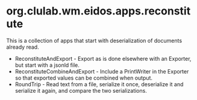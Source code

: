 # org.clulab.wm.eidos.apps.reconstitute

This is a collection of apps that start with deserialization of documents already read.

* ReconstituteAndExport - Export as is done elsewhere with an Exporter, but start with a jsonld file.
* ReconstituteCombineAndExport - Include a PrintWriter in the Exporter so that exported values can be combined when output.
* RoundTrip - Read text from a file, serialize it once, deserialize it and serialize it again, and compare the two serializations.
